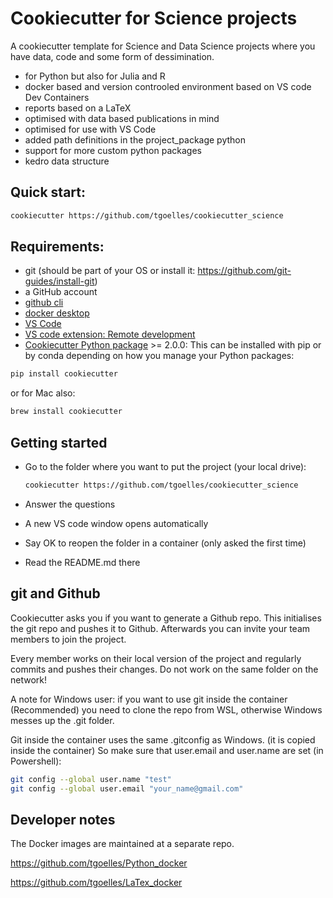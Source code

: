 
# Cookiecutter for Science projects

A cookiecutter template for Science and Data Science projects where you have data, code and some form of dessimination.

* for Python but also for Julia and R
* docker based and version controoled environment based on VS code Dev Containers
* reports based on a LaTeX
* optimised with data based publications in mind
* optimised for use with VS Code
* added path definitions in the project_package python
* support for more custom python packages
* kedro data structure

## Quick start:

``` bash
cookiecutter https://github.com/tgoelles/cookiecutter_science
```


## Requirements:

 - git (should be part of your OS or install it: https://github.com/git-guides/install-git)
 - a GitHub account
 - [github cli](https://cli.github.com/)
 - [docker desktop](https://www.docker.com/products/docker-desktop/)
 - [VS Code](https://code.visualstudio.com/)
 - [VS code extension: Remote development](https://marketplace.visualstudio.com/items?itemName=ms-vscode-remote.vscode-remote-extensionpack)
 - [Cookiecutter Python package](http://cookiecutter.readthedocs.org/en/latest/installation.html) >= 2.0.0: This can be installed with pip or by conda depending on how you manage your Python packages:

``` bash
pip install cookiecutter
```

or for Mac also:

``` bash
brew install cookiecutter
```

## Getting started

* Go to the folder where you want to put the project (your local drive):

  ``` bash
  cookiecutter https://github.com/tgoelles/cookiecutter_science
  ```

* Answer the questions
* A new VS code window opens automatically
* Say OK to reopen the folder in a container (only asked the first time)
* Read the README.md there

## git and Github

Cookiecutter asks you if you want to generate a Github repo. This initialises the git repo and pushes it to Github.
Afterwards you can invite your team members to join the project.

Every member works on their local version of the project and regularly commits and pushes their changes.
Do not work on the same folder on the network!

A note for Windows user: if you want to use git inside the container (Recommended) you need to clone the repo from WSL,
otherwise Windows  messes up the .git folder.

Git inside the container uses the same .gitconfig as Windows. (it is copied inside the container)
So make sure that user.email and user.name are set (in Powershell):

``` bash
git config --global user.name "test"
git config --global user.email "your_name@gmail.com"
```


## Developer notes

The Docker images are maintained at a separate repo.

https://github.com/tgoelles/Python_docker

https://github.com/tgoelles/LaTex_docker

